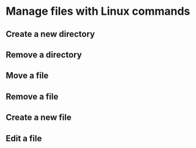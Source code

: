 <h1>Manage files with Linux commands</h1>


<h2>Create a new directory</h2>




<h2>Remove a directory</h2>



<h2>Move a file</h2>



<h2>Remove a file</h2>




<h2>Create a new file</h2>





<h2>Edit a file</h2>
